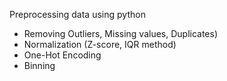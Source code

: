 Preprocessing data using python 
- Removing Outliers, Missing values, Duplicates)
- Normalization (Z-score, IQR method)
- One-Hot Encoding
- Binning
